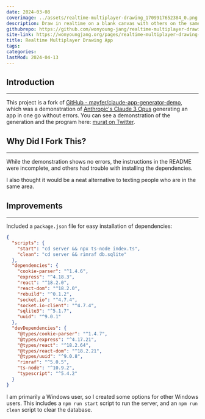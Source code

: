 ```yaml
---
date: 2024-03-08
coverimage: ../assets/realtime-multiplayer-drawing_1709917652384_0.png
description: Draw in realtime on a blank canvas with others on the same server.
githubrepo: https://github.com/wonyoung-jang/realtime-multiplayer-drawing
site-link: https://wonyoungjang.org/pages/realtime-multiplayer-drawing-app/
title: Realtime Multiplayer Drawing App
tags:
categories:
lastMod: 2024-04-13
---
```

## Introduction

---

This project is a fork of [GitHub - mayfer/claude-app-generator-demo](https://github.com/mayfer/claude-app-generator-demo), which was a demonstration of [Anthropic's Claude 3 Opus](https://www.anthropic.com/news/claude-3-family) generating an app in one go without errors. You can see a demonstration of the generation and the program here: [murat on Twitter](https://twitter.com/mayfer/status/1765385826496864290).

## Why Did I Fork This?

---

While the demonstration shows no errors, the instructions in the README were incomplete, and others had trouble with installing the dependencies.

I also thought it would be a neat alternative to texting people who are in the same area.

## Improvements

---

Included a `package.json` file for easy installation of dependencies:

```json
{
  "scripts": {
    "start": "cd server && npx ts-node index.ts",
    "clean": "cd server && rimraf db.sqlite"
  },
  "dependencies": {
    "cookie-parser": "^1.4.6",
    "express": "^4.18.3",
    "react": "^18.2.0",
    "react-dom": "^18.2.0",
    "rebuild": "^0.1.2",
    "socket.io": "^4.7.4",
    "socket.io-client": "^4.7.4",
    "sqlite3": "^5.1.7",
    "uuid": "^9.0.1"
  },
  "devDependencies": {
    "@types/cookie-parser": "^1.4.7",
    "@types/express": "^4.17.21",
    "@types/react": "^18.2.64",
    "@types/react-dom": "^18.2.21",
    "@types/uuid": "^9.0.8",
    "rimraf": "^5.0.5",
    "ts-node": "^10.9.2",
    "typescript": "^5.4.2"
  }
}
```

I am primarily a Windows user, so I created some options for other Windows users. This includes a `npm run start` script to run the server, and an `npm run clean` script to clear the database.
